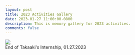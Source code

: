 ```yaml
---
layout: post
title: 2023 Activities Gallery
date: 2023-01-27 11:00:00-0800
description: This is memory gallery for 2023 activities.
comments: false
---
```


<div class="row mt-3">
    <div class="col-sm mt-3 mt-md-0">
        <img class="img-fluid rounded z-depth-1" src="{{ site.baseurl }}/assets/img/gallery/01-27-2023.jpg" data-zoomable>
    </div>
</div>
<div class="caption">
    End of Takaaki's Internship, 01.27.2023
</div>
